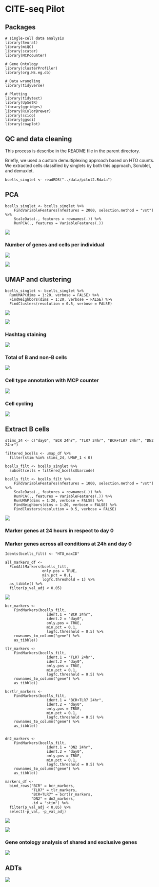 CITE-seq Pilot
================

Packages
--------

    # single-cell data analysis
    library(Seurat)
    library(miQC)
    library(scater)
    library(MCPcounter)

    # Gene Ontology
    library(clusterProfiler)
    library(org.Hs.eg.db)

    # Data wrangling
    library(tidyverse)

    # Plotting
    library(tidytext)
    library(UpSetR)
    library(ggridges)
    library(RColorBrewer)
    library(scico)
    library(ggsci)
    library(cowplot)

QC and data cleaning
--------------------

This process is describe in the README file in the parent directory.

Briefly, we used a custom demultiplexing approach based on HTO counts.
We extracted cells classified by singlets by both this approach,
Scrublet, and demuxlet.

    bcells_singlet <- readRDS("../data/pilot2.Rdata")

PCA
---

    bcells_singlet <- bcells_singlet %>%
        FindVariableFeatures(nfeatures = 2000, selection.method = "vst") %>%
        ScaleData(., features = rownames(.)) %>%
        RunPCA(., features = VariableFeatures(.))

![](README_files/figure-gfm/unnamed-chunk-5-1.png)<!-- -->

### Number of genes and cells per individual

![](README_files/figure-gfm/unnamed-chunk-6-1.png)<!-- -->

![](README_files/figure-gfm/unnamed-chunk-7-1.png)<!-- -->

UMAP and clustering
-------------------

    bcells_singlet <- bcells_singlet %>%
      RunUMAP(dims = 1:20, verbose = FALSE) %>%
      FindNeighbors(dims = 1:20, verbose = FALSE) %>%
      FindClusters(resolution = 0.5, verbose = FALSE)

![](README_files/figure-gfm/unnamed-chunk-9-1.png)<!-- -->

![](README_files/figure-gfm/unnamed-chunk-10-1.png)<!-- -->

### Hashtag staining

![](README_files/figure-gfm/unnamed-chunk-11-1.png)<!-- -->

### Total of B and non-B cells

![](README_files/figure-gfm/unnamed-chunk-12-1.png)<!-- -->

### Cell type annotation with MCP counter

![](README_files/figure-gfm/unnamed-chunk-13-1.png)<!-- -->

### Cell cycling

![](README_files/figure-gfm/unnamed-chunk-14-1.png)<!-- -->

Extract B cells
---------------

    stims_24 <- c("day0", "BCR 24hr", "TLR7 24hr", "BCR+TLR7 24hr", "DN2 24hr")

    filtered_bcells <- umap_df %>%
      filter(stim %in% stims_24, UMAP_1 < 0)

    bcells_filt <- bcells_singlet %>%
      subset(cells = filtered_bcells$barcode)

    bcells_filt <- bcells_filt %>%
        FindVariableFeatures(nfeatures = 1000, selection.method = "vst") %>%
        ScaleData(., features = rownames(.)) %>%
        RunPCA(., features = VariableFeatures(.)) %>%
        RunUMAP(dims = 1:20, verbose = FALSE) %>%
        FindNeighbors(dims = 1:20, verbose = FALSE) %>%
        FindClusters(resolution = 0.5, verbose = FALSE)

![](README_files/figure-gfm/unnamed-chunk-17-1.png)<!-- -->

### Marker genes at 24 hours in respect to day 0

### Marker genes across all conditions at 24h and day 0

    Idents(bcells_filt) <- "HTO_maxID"

    all_markers_df <- 
      FindAllMarkers(bcells_filt,
                     only.pos = TRUE,
                     min.pct = 0.1,
                     logfc.threshold = 1) %>%
      as_tibble() %>%
      filter(p_val_adj < 0.05)

![](README_files/figure-gfm/unnamed-chunk-20-1.png)<!-- -->

    bcr_markers <- 
        FindMarkers(bcells_filt, 
                       ident.1 = "BCR 24hr",
                       ident.2 = "day0",
                       only.pos = TRUE,
                       min.pct = 0.1,
                       logfc.threshold = 0.5) %>%
        rownames_to_column("gene") %>%
        as_tibble()

    tlr_markers <- 
        FindMarkers(bcells_filt, 
                       ident.1 = "TLR7 24hr",
                       ident.2 = "day0",
                       only.pos = TRUE,
                       min.pct = 0.1,
                       logfc.threshold = 0.5) %>%
        rownames_to_column("gene") %>%
        as_tibble()

    bcrtlr_markers <- 
        FindMarkers(bcells_filt, 
                       ident.1 = "BCR+TLR7 24hr",
                       ident.2 = "day0",
                       only.pos = TRUE,
                       min.pct = 0.1,
                       logfc.threshold = 0.5) %>%
        rownames_to_column("gene") %>%
        as_tibble()


    dn2_markers <- 
        FindMarkers(bcells_filt, 
                       ident.1 = "DN2 24hr",
                       ident.2 = "day0",
                       only.pos = TRUE,
                       min.pct = 0.1,
                       logfc.threshold = 0.5) %>%
        rownames_to_column("gene") %>%
        as_tibble()

    markers_df <-
      bind_rows("BCR" = bcr_markers,
                "TLR7" = tlr_markers,
                "BCR+TLR7" = bcrtlr_markers,
                "DN2" = dn2_markers,
                .id = "stim") %>%
      filter(p_val_adj < 0.05) %>%
      select(-p_val, -p_val_adj)

![](README_files/figure-gfm/unnamed-chunk-22-1.png)<!-- -->

![](README_files/figure-gfm/unnamed-chunk-23-1.png)<!-- -->

### Gene ontology analysis of shared and exclusive genes

![](README_files/figure-gfm/unnamed-chunk-25-1.png)<!-- -->

ADTs
----

![](README_files/figure-gfm/unnamed-chunk-26-1.png)<!-- -->
